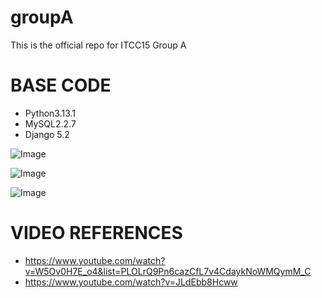 # groupA
This is the official repo for ITCC15 Group A


# BASE CODE

- Python3.13.1
- MySQL2.2.7
- Django 5.2

![Image](https://github.com/user-attachments/assets/b2cc7826-f175-4b43-a444-17637954ac1a)

![Image](https://github.com/user-attachments/assets/06c0cd88-bc42-4cfe-a0b4-97234f499f07)

![Image](https://github.com/user-attachments/assets/9f26bcbe-54d3-43e4-a913-dd588ab00286)

# VIDEO REFERENCES

- https://www.youtube.com/watch?v=W5Ov0H7E_o4&list=PLOLrQ9Pn6cazCfL7v4CdaykNoWMQymM_C
- https://www.youtube.com/watch?v=JLdEbb8Hcww